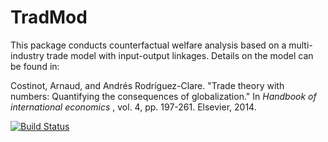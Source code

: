 # TradMod

This package conducts counterfactual welfare analysis based on a multi-industry trade model with input-output linkages. Details on the model can be found in:

Costinot, Arnaud, and Andrés Rodríguez-Clare. "Trade theory with numbers: Quantifying the consequences of globalization." In *Handbook of international economics* , vol. 4, pp. 197-261. Elsevier, 2014.

[![Build Status](https://github.com/nicolaswess/TradMod.jl/actions/workflows/CI.yml/badge.svg?branch=main)](https://github.com/nicolaswess/TradMod.jl/actions/workflows/CI.yml?query=branch%3Amain)
